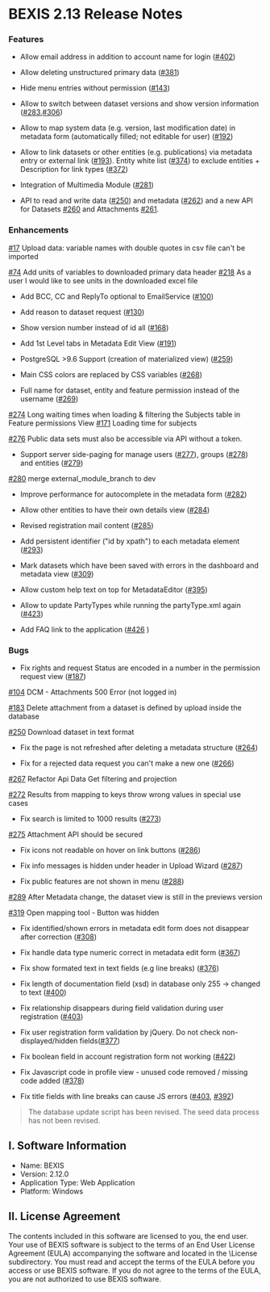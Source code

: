 # BEXIS 2.13 Release Notes

### Features

- Allow email address in addition to account name for login ([#402](https://github.com/BEXIS2/Core/issues/402))

- Allow deleting unstructured primary data ([#381](https://github.com/BEXIS2/Core/issues/381))

- Hide menu entries without permission ([#143](https://github.com/BEXIS2/Core/issues/143))

- Allow to switch between dataset versions and show version information ([#283](https://github.com/BEXIS2/Core/issues/283),[#306](https://github.com/BEXIS2/Core/issues/306))

- Allow to map system data (e.g. version, last modification date) in metadata form (automatically filled; not editable for user) ([#192](https://github.com/BEXIS2/Core/issues/192))

- Allow to link datasets or other entities (e.g. publications) via metadata entry or external link ([#193](https://github.com/BEXIS2/Core/issues/193)). Entity white list ([#374](https://github.com/BEXIS2/Core/issues/374)) to exclude entities + Description for link types ([#372](https://github.com/BEXIS2/Core/issues/372))

- Integration of Multimedia Module ([#281](https://github.com/BEXIS2/Core/issues/281))

- API to read and write data ([#250](https://github.com/BEXIS2/Core/issues/250)) and metadata ([#262](https://github.com/BEXIS2/Core/issues/262)) and a new API for Datasets [#260](https://github.com/BEXIS2/Core/issues/260) and Attachments [#261](https://github.com/BEXIS2/Core/issues/261).


### Enhancements

[#17](https://github.com/BEXIS2/Core/issues/17) Upload data: variable names with double quotes in csv file can't be imported

[#74](https://github.com/BEXIS2/Core/issues/74) Add units of variables to downloaded primary data header
[#218](https://github.com/BEXIS2/Core/issues/218) As a user I would like to see units in the downloaded excel file

- Add BCC, CC and ReplyTo optional to EmailService ([#100](https://github.com/BEXIS2/Core/issues/100))

- Add reason to dataset request ([#130](https://github.com/BEXIS2/Core/issues/130))

- Show version number instead of id all ([#168](https://github.com/BEXIS2/Core/issues/168))

- Add 1st Level tabs in Metadata Edit View ([#191](https://github.com/BEXIS2/Core/issues/191))

- PostgreSQL >9.6 Support (creation of materialized view) ([#259](https://github.com/BEXIS2/Core/issues/259))

- Main CSS colors are replaced by CSS variables ([#268](https://github.com/BEXIS2/Core/issues/268))

- Full name for dataset, entity and feature permission instead of the username ([#269](https://github.com/BEXIS2/Core/issues/269))

[#274](https://github.com/BEXIS2/Core/issues/274) Long waiting times when loading & filtering the Subjects table in Feature permissions View
[#171](https://github.com/BEXIS2/Core/issues/171) Loading time for subjects

[#276](https://github.com/BEXIS2/Core/issues/276) Public data sets must also be accessible via API without a token.

- Support server side-paging for manage users ([#277](https://github.com/BEXIS2/Core/issues/277)), groups ([#278](https://github.com/BEXIS2/Core/issues/278)) and entities ([#279](https://github.com/BEXIS2/Core/issues/279))

[#280](https://github.com/BEXIS2/Core/issues/280) merge external_module_branch to dev

- Improve performance for autocomplete in the metadata form ([#282](https://github.com/BEXIS2/Core/issues/282))

- Allow other entities to have their own details view ([#284](https://github.com/BEXIS2/Core/issues/284))

- Revised registration mail content ([#285](https://github.com/BEXIS2/Core/issues/285))

- Add persistent identifier ("id by xpath") to each metadata element ([#293](https://github.com/BEXIS2/Core/issues/293))

- Mark datasets which have been saved with errors in the dashboard and metadata view ([#309](https://github.com/BEXIS2/Core/issues/309))

- Allow custom help text on top for MetadataEditor ([#395](https://github.com/BEXIS2/Core/issues/395))

- Allow to update PartyTypes while running the partyType.xml again ([#423](https://github.com/BEXIS2/Core/issues/423))

- Add FAQ link to the application ([#426](https://github.com/BEXIS2/Core/issues/426) )

### Bugs
- Fix rights and request Status are encoded in a number in the permission request view ([#187](https://github.com/BEXIS2/Core/issues/187))

[#104](https://github.com/BEXIS2/Core/issues/104) DCM - Attachments 500 Error (not logged in)

[#183](https://github.com/BEXIS2/Core/issues/183) Delete attachment from a dataset is defined by upload inside the database

[#250](https://github.com/BEXIS2/Core/issues/250) Download dataset in text format
- Fix the page is not refreshed after deleting a metadata structure ([#264](https://github.com/BEXIS2/Core/issues/264))

- Fix for a rejected data request you can't make a new one ([#266](https://github.com/BEXIS2/Core/issues/266))

[#267](https://github.com/BEXIS2/Core/issues/267) Refactor Api Data Get filtering and projection

[#272](https://github.com/BEXIS2/Core/issues/272) Results from mapping to keys throw wrong values in special use cases

- Fix search is limited to 1000 results ([#273](https://github.com/BEXIS2/Core/issues/273))

[#275](https://github.com/BEXIS2/Core/issues/275) Attachment API should be secured
- Fix icons not readable on hover on link buttons ([#286](https://github.com/BEXIS2/Core/issues/286))

- Fix info messages is hidden under header in Upload Wizard ([#287](https://github.com/BEXIS2/Core/issues/287))

- Fix public features are not shown in menu ([#288](https://github.com/BEXIS2/Core/issues/288))

[#289](https://github.com/BEXIS2/Core/issues/289) After Metadata change, the dataset view is still in the previews version

[#319](https://github.com/BEXIS2/Core/issues/319) Open mapping tool - Button was hidden

- Fix identified/shown errors in metadata edit form does not disappear after correction ([#308](https://github.com/BEXIS2/Core/issues/308))

- Fix handle data type numeric correct in metadata edit form ([#367](https://github.com/BEXIS2/Core/issues/367))
 
- Fix show formated text in text fields (e.g line breaks) ([#376](https://github.com/BEXIS2/Core/issues/376))

- Fix length of documentation field (xsd) in database only 255 -> changed to text ([#400](https://github.com/BEXIS2/Core/issues/400))

- Fix relationship disappears during field validation during user registration ([#403](https://github.com/BEXIS2/Core/issues/403))

- Fix user registration form validation by jQuery. Do not check non-displayed/hidden fields([#377](https://github.com/BEXIS2/Core/issues/377))

- Fix boolean field in account registration form not working ([#422](https://github.com/BEXIS2/Core/issues/422))

- Fix Javascript code in profile view - unused code removed / missing code added ([#378](https://github.com/BEXIS2/Core/issues/378))

- Fix title fields with line breaks can cause JS errors ([#403](https://github.com/BEXIS2/Core/issues/403), [#392](https://github.com/BEXIS2/Core/issues/392))

>The database update script has been revised. The seed data process has not been revised.

## I. Software Information

-	Name: BEXIS
-	Version: 2.12.0
-	Application Type: Web Application
-	Platform: Windows

## II.	License Agreement
The contents included in this software are licensed to you, the end user. Your use of BEXIS software is subject to the terms of an End User License Agreement (EULA) accompanying the software and located in the \License subdirectory. You must read and accept the terms of the EULA before you access or use BEXIS software. If you do not agree to the terms of the EULA, you are not authorized to use BEXIS software.

